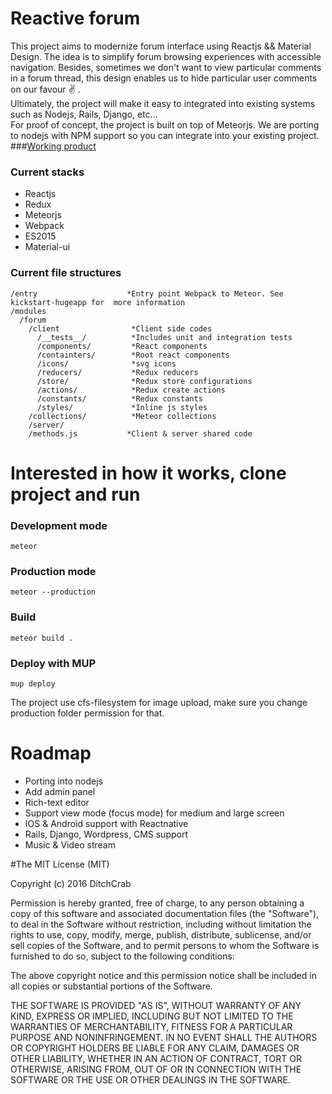 # Reactive forum
This project aims to modernize forum interface using Reactjs && Material Design. The idea is to simplify forum browsing experiences with accessible navigation. Besides, sometimes we don't want to view particular comments in a forum thread, this design enables us to hide particular user comments on our favour :v: .  
Ultimately, the project will make it easy to integrated into existing systems such as Nodejs, Rails, Django, etc...     
For proof of concept, the project is built on top of Meteorjs. We are porting to nodejs with NPM support so you can integrate into your existing project.   
###[Working product](http://ditchcrab.com)

### Current stacks
* Reactjs
* Redux
* Meteorjs
* Webpack
* ES2015
* Material-ui

### Current file structures
```
/entry                    *Entry point Webpack to Meteor. See kickstart-hugeapp for  more information
/modules
  /forum
    /client                *Client side codes
      /__tests__/          *Includes unit and integration tests
      /components/         *React components
      /containters/        *Root react components
      /icons/              *svg icons
      /reducers/           *Redux reducers
      /store/              *Redux store configurations
      /actions/            *Redux create actions
      /constants/          *Redux constants
      /styles/             *Inline js styles
    /collections/          *Meteor collections
    /server/
    /methods.js           *Client & server shared code

```
 
# Interested in how it works, clone project and run

### Development mode 
    meteor
     
### Production mode
    meteor --production

### Build
    meteor build .

### Deploy with MUP
    mup deploy  

The project use cfs-filesystem for image upload, make sure you change production folder permission for that.

# Roadmap  
* Porting into nodejs
* Add admin panel
* Rich-text editor
* Support view mode (focus mode) for medium and large screen
* IOS & Android support with Reactnative
* Rails, Django, Wordpress, CMS support
* Music & Video stream

#The MIT License (MIT)

Copyright (c) 2016 DitchCrab

Permission is hereby granted, free of charge, to any person obtaining a copy
of this software and associated documentation files (the "Software"), to deal
in the Software without restriction, including without limitation the rights
to use, copy, modify, merge, publish, distribute, sublicense, and/or sell
copies of the Software, and to permit persons to whom the Software is
furnished to do so, subject to the following conditions:   

The above copyright notice and this permission notice shall be included in all
copies or substantial portions of the Software.   

THE SOFTWARE IS PROVIDED "AS IS", WITHOUT WARRANTY OF ANY KIND, EXPRESS OR
IMPLIED, INCLUDING BUT NOT LIMITED TO THE WARRANTIES OF MERCHANTABILITY,
FITNESS FOR A PARTICULAR PURPOSE AND NONINFRINGEMENT. IN NO EVENT SHALL THE
AUTHORS OR COPYRIGHT HOLDERS BE LIABLE FOR ANY CLAIM, DAMAGES OR OTHER
LIABILITY, WHETHER IN AN ACTION OF CONTRACT, TORT OR OTHERWISE, ARISING FROM,
OUT OF OR IN CONNECTION WITH THE SOFTWARE OR THE USE OR OTHER DEALINGS IN THE
SOFTWARE.   